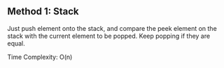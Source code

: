 ## Method 1: Stack

Just push element onto the stack, and compare the peek element on the stack with the current element to be popped. Keep  popping if they are equal. 

Time Complexity: O(n)
